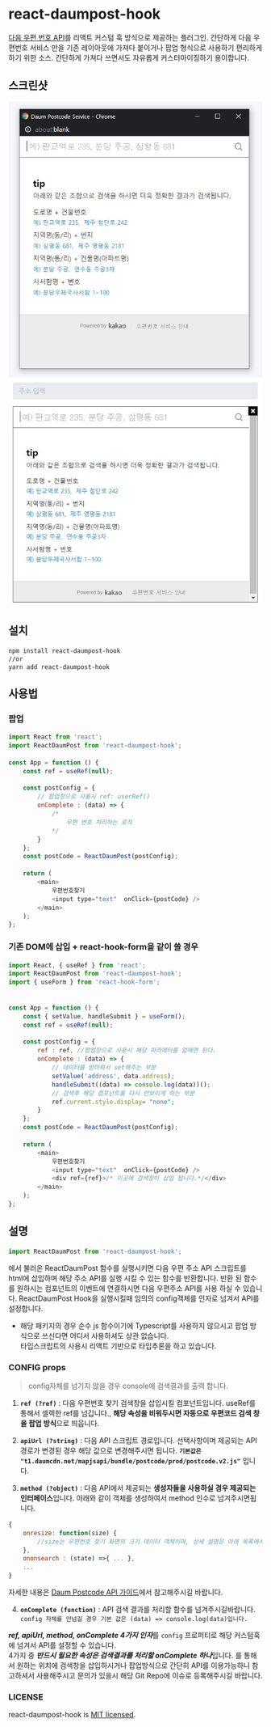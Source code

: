 # react-daumpost-hook

[다음 우편 번호 API](http://postcode.map.daum.net/guide)를 리액트 커스텀 훅 방식으로 제공하는 플러그인.
간단하게 다음 우편번호 서비스 만을 기존 레이아웃에 가져다 붙이거나 팝업 형식으로 사용하기 편리하게 하기 위한 소스.
간단하게 가져다 쓰면서도 자유롭게 커스터마이징하기 용이합니다.

## 스크린샷

![팝업](./assets/kakaopostcode2.jpg)
![삽입](./assets/kakaopostcode1.jpg)

## 설치

```shell
npm install react-daumpost-hook 
//or
yarn add react-daumpost-hook
```

## 사용법

### 팝업
```js
import React from 'react';
import ReactDaumPost from 'react-daumpost-hook';

const App = function () {
    const ref = useRef(null);

    const postConfig = {
        // 팝업창으로 사용시 ref: userRef()
        onComplete : (data) => {
            /* 
                우편 번호 처리하는 로직
            */
        }
    };
    const postCode = ReactDaumPost(postConfig);
   
    return (
        <main>
            우편번호찾기
            <input type="text"  onClick={postCode} />
        </main>
    );
};
```

### 기존 DOM에 삽입 + react-hook-form을 같이 쓸 경우

```js
import React, { useRef } from 'react';
import ReactDaumPost from 'react-daumpost-hook';
import { useForm } from 'react-hook-form';


const App = function () {
    const { setValue, handleSubmit } = useForm();
    const ref = useRef(null);
    
    const postConfig = {
        ref : ref, //팝업창으로 사용시 해당 파라메터를 없애면 된다.
        onComplete : (data) => {
            // 데이터를 받아와서 set해주는 부분
            setValue('address', data.address);
            handleSubmit((data) => console.log(data))();
            // 검색후 해당 컴포넌트를 다시 안보이게 하는 부분
            ref.current.style.display= "none";
        }
    };
    const postCode = ReactDaumPost(postConfig);
   
    return (
        <main>
            우편번호찾기
            <input type="text"  onClick={postCode} />
            <div ref={ref}>/* 이곳에 검색창이 삽입 됩니다.*/</div>
        </main>
    );
};
```

## 설명

```js
import ReactDaumPost from 'react-daumpost-hook';
```
에서 불러온 ReactDaumPost 함수를 실행시키면 다음 우편 주소 API 스크립트를 html에 삽입하며 해당 주소 API를 실행 시킬 수 있는 함수를 반환합니다.
반환 된 함수를 원하시는 컴포넌트의 이벤트에 연결하시면 다음 우편주소 API를 사용 하실 수 있습니다.
ReactDaumPost Hook을 실행시킬때 임의의 config객체를 인자로 넘겨서 API를 설정합니다.  
* 해당 패키지의 경우 순수 js 함수이기에 Typescript를 사용하지 않으시고 팝업 방식으로 쓰신다면 어디서 사용하셔도 상관 없습니다.  
타입스크립트의 사용시 리액트 기반으로 타입추론을 하고 있습니다.

### CONFIG props
> config자체를 넘기지 않을 경우 console에 검색결과를 출력 합니다.  

1. **`ref (?ref)`** : 다음 우편번호 찾기 검색창을 삽입시킬 컴포넌트입니다. useRef를 통해서 셀렉한 ref를 넘깁니다., **해당 속성을 비워두시면 자동으로 우편코드 검색 창을 팝업 방식**으로 띄웁니다.  
  
2. **`apiUrl (?string)`** : 다음 API 스크립트 경로입니다. 선택사항이며 제공되는 API 경로가 변경된 경우 해당 값으로 변경해주시면 됩니다.
**`기본값은 "t1.daumcdn.net/mapjsapi/bundle/postcode/prod/postcode.v2.js"`** 입니다.  
  
3. **`method (?object)`** : 다음 API에서 제공되는 **생성자들을 사용하실 경우 제공되는 인터페이스**입니다. 아래와 같이 객체를 생성하여서 method 인수로 넘겨주시면됩니다.  
  
```js
{
    onresize: function(size) {
        //size는 우편번호 찾기 화면의 크기 데이터 객체이며, 상세 설명은 아래 목록에서 확인하실 수 있습니다.
    },
    ononsearch : (state) =>{ ... },
    ...
}
```
자세한 내용은 [Daum Postcode API 가이드](http://postcode.map.daum.net/guide#usage)에서 참고해주시길 바랍니다.

4. **`onComplete (function)`** : API 검색 결과를 처리할 함수를 넘겨주시길바랍니다. `config 자체를 안넘길 경우 기본 값은 (data) => console.log(data)입니다.`  
  
    
***ref, apiUrl, method, onComplete 4가지 인자***를 `config` 프로퍼티로 해당 커스텀훅에 넘겨서 API를 설정할 수 있습니다.  
4가지 중 ***반드시 필요한 속성은 검색결과를 처리할 onComplete 하나***입니다. 를 통해서 원하는 위치에 검색창을 삽입하시거나 팝업방식으로 간단히 API를 이용가능하니 참고하셔서 사용해주시고 문의가 있을시 해당 Git Repo에 이슈로 등록해주시길 바랍니다.


### LICENSE

react-daumpost-hook is [MIT licensed](./LICENSE).
